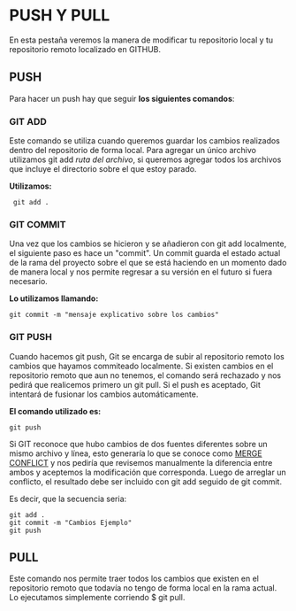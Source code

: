 # PUSH Y PULL

En esta pestaña veremos la manera de modificar tu repositorio local y tu repositorio remoto localizado en GITHUB. 

## PUSH

Para hacer un push hay que seguir **los siguientes comandos**:

### GIT ADD

Este comando se utiliza cuando queremos guardar los cambios realizados dentro del repositorio de forma local.
Para agregar un único archivo utilizamos git add *ruta del archivo*, si queremos agregar todos los archivos que incluye el directorio sobre el que estoy parado.

**Utilizamos:**

` git add .`

### GIT COMMIT
Una vez que los cambios se hicieron y se añadieron con git add localmente, el siguiente paso es hace un "commit". Un commit guarda el estado actual de la rama del proyecto sobre el que se está haciendo en un momento dado de manera local y nos permite regresar a su versión en el futuro si fuera necesario.

**Lo utilizamos llamando:**

`git commit -m "mensaje explicativo sobre los cambios"`

### GIT PUSH

Cuando hacemos git push, Git se encarga de subir al repositorio remoto los cambios que hayamos commiteado localmente. Si existen cambios en el repositorio remoto que aun no tenemos, el comando será rechazado y nos pedirá que realicemos primero un git pull.
Si el push es aceptado, Git intentará de fusionar los cambios automáticamente.

**El comando utilizado es:**

`git push`

Si GIT reconoce que hubo cambios de dos fuentes diferentes sobre un mismo archivo y línea, esto generaría lo que se conoce como [MERGE CONFLICT](MERGECONFLICT.md) y nos pediría que revisemos manualmente la diferencia entre ambos y aceptemos la modificación que corresponda. Luego de arreglar un conflicto, el resultado debe ser incluido con git add seguido de git commit.

Es decir, que la secuencia seria:

```
git add .
git commit -m "Cambios Ejemplo"
git push
```

## PULL

Este comando nos permite traer todos los cambios que existen en el repositorio remoto que todavía no tengo de forma local en la rama actual.
Lo ejecutamos simplemente corriendo $ git pull.